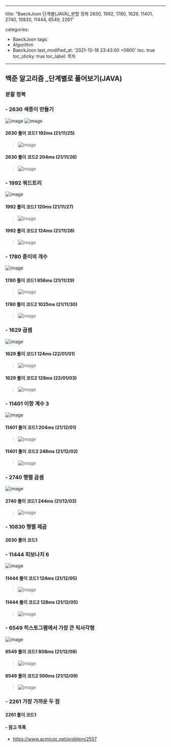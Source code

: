 ﻿---
 
title: "BaeckJoon 단계별(JAVA)_분할 정복 2630, 1992, 1780, 1629, 11401, 2740, 10830, 11444, 6549, 2261"
 
categories: 
 - BaeckJoon 
tags: 
 - Algorithm
 - BaeckJoon 
last_modified_at: '2021-10-18 23:43:00 +0800'
toc: true
toc_sticky: true
toc_label: 목차
---
## 백준 알고리즘 _단계별로 풀어보기(JAVA)
### 분할 정복
### - 2630 색종이 만들기
![image](https://user-images.githubusercontent.com/66898243/144713626-00741fa2-5a81-443b-abba-b55e02c28c50.png)
![image](https://user-images.githubusercontent.com/66898243/143462968-4ca41040-a778-488e-b251-ce27a071805b.png)

#### 2630 풀이 코드1 192ms (21/11/25)
>  ![image](https://user-images.githubusercontent.com/66898243/143462802-0f00277a-9947-42f7-9b6d-e6d4f7ebaa55.png)

#### 2630 풀이 코드2 204ms (21/11/26)
>  ![image](https://user-images.githubusercontent.com/66898243/143599436-1a5a2521-5ad2-4437-b39c-ab5b8c59d85f.png)

### - 1992 쿼드트리
![image](https://user-images.githubusercontent.com/66898243/143685736-278f969c-e016-44cf-bcf8-c0b529d728db.png)

#### 1992 풀이 코드1 120ms (21/11/27)
>  ![image](https://user-images.githubusercontent.com/66898243/143686174-221b3e5b-1e6a-45d0-a28e-3742b9e957a1.png)

#### 1992 풀이 코드2 124ms (21/11/28)
>  ![image](https://user-images.githubusercontent.com/66898243/143771506-305d4501-94ee-4747-9b54-89143650261f.png)

### - 1780 종이의 개수
![image](https://user-images.githubusercontent.com/66898243/143888716-9da76d57-4537-43bf-b2e4-78ae04771f11.png)

#### 1780 풀이 코드1 856ms (21/11/29)
>  ![image](https://user-images.githubusercontent.com/66898243/143888778-e9f0e85a-b1d1-4def-8e24-dcfa16ca2e40.png)

#### 1780 풀이 코드2 1025ms (21/11/30)
>  ![image](https://user-images.githubusercontent.com/66898243/144061308-d22e5965-983a-4dbe-a227-9c0f4127fac6.png)

### - 1629 곱셈
![image](https://user-images.githubusercontent.com/66898243/147853206-9edb70b8-a148-4196-8d94-8bd6b557ed55.png)

#### 1629 풀이 코드1 124ms (22/01/01)
>  ![image](https://user-images.githubusercontent.com/66898243/147853208-440a098e-ea5d-42b2-96ee-16c1acaf8589.png)

#### 1629 풀이 코드2 128ms (22/01/03)
>  ![image](https://user-images.githubusercontent.com/66898243/147945157-029d6892-15f9-4131-b21b-52bd9acc0390.png)

### - 11401 이항 계수 3
![image](https://user-images.githubusercontent.com/66898243/144256974-5703f816-4c72-481f-94c3-193a624f8b8d.png)

#### 11401 풀이 코드1 204ms (21/12/01)
>  ![image](https://user-images.githubusercontent.com/66898243/144257032-2e4d47ab-cd64-404e-b491-12ed1e23694e.png)

#### 11401 풀이 코드2 248ms (21/12/02)
>  ![image](https://user-images.githubusercontent.com/66898243/144444380-650e20d1-db70-4881-801e-8a10a9a07fd4.png)

### - 2740 행렬 곱셈 
![image](https://user-images.githubusercontent.com/66898243/144616991-467a5059-9962-4f66-b0c0-cac318864757.png)

#### 2740 풀이 코드1 244ms (21/12/03)
>   ![image](https://user-images.githubusercontent.com/66898243/144623377-cd1b0325-9ee4-4164-876e-0b3304582499.png)


### - 10830 행렬 제곱 

#### 2630 풀이 코드1
>

### - 11444 피보나치 6
![image](https://user-images.githubusercontent.com/66898243/148238408-38e674c6-3c39-4781-b658-9bfaa2228174.png)

#### 11444 풀이 코드1  124ms (21/12/05)
>  ![image](https://user-images.githubusercontent.com/66898243/148238591-cfce580a-1576-484d-999f-96464ca1708a.png)

#### 11444 풀이 코드2  128ms (21/12/05)
>  ![image](https://user-images.githubusercontent.com/66898243/148395795-3554c6d6-4409-4ddd-a078-6e2a7f4ec79e.png)

### - 6549 히스토그램에서 가장 큰 직사각형 
![image](https://user-images.githubusercontent.com/66898243/144751897-0c95b83a-69be-4cf1-a1bb-951a7f92d0c9.png)

#### 6549 풀이 코드1  808ms (21/12/08)
>  ![image](https://user-images.githubusercontent.com/66898243/148644506-96522419-9770-40d9-b77a-a39e1fb14f8d.png)

#### 6549 풀이 코드2  500ms (21/12/09)
>  ![image](https://user-images.githubusercontent.com/66898243/148684144-d2384aab-de0a-424b-b0cf-5b51c2a854b9.png)

### - 2261 가장 가까운 두 점 

#### 2261 풀이 코드1
>



#### - 참고 목록
- https://www.acmicpc.net/problem/2557

